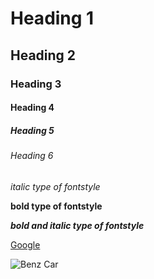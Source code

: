 # Heading 1
## Heading 2
### Heading 3
#### Heading 4
##### Heading 5
###### Heading 6
*italic type of fontstyle*

**bold type of fontstyle**

***bold and italic type of fontstyle***

[Google](https://www.google.com/)

![Benz Car](https://images.unsplash.com/photo-1605559424843-9e4c228bf1c2?ixlib=rb-1.2.1&ixid=MnwxMjA3fDB8MHxzZWFyY2h8OXx8Y2Fyc3xlbnwwfHwwfHw%3D&w=1000&q=80)
